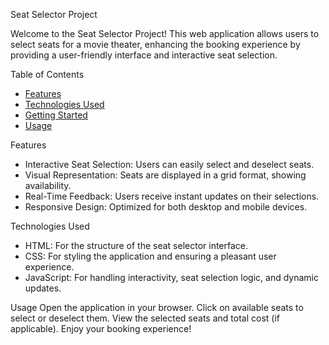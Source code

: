  Seat Selector Project

Welcome to the Seat Selector Project! This web application allows users to select seats for a movie theater, enhancing the booking experience by providing a user-friendly interface and interactive seat selection.

 Table of Contents
- [Features](#features)
- [Technologies Used](#technologies-used)
- [Getting Started](#getting-started)
- [Usage](#usage)

Features
- Interactive Seat Selection: Users can easily select and deselect seats.
- Visual Representation: Seats are displayed in a grid format, showing availability.
- Real-Time Feedback: Users receive instant updates on their selections.
- Responsive Design: Optimized for both desktop and mobile devices.

Technologies Used
- HTML: For the structure of the seat selector interface.
- CSS: For styling the application and ensuring a pleasant user experience.
- JavaScript: For handling interactivity, seat selection logic, and dynamic updates.

Usage
Open the application in your browser.
Click on available seats to select or deselect them.
View the selected seats and total cost (if applicable).
Enjoy your booking experience!
